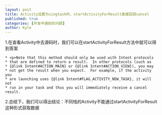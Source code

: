 ```yaml
---
layout: post
title: Activity设置为singtask时，startActivityForResult直接回调cancel 
published: true
categories: [开发中遇到的问题]
author: Kyle
---
```


1.在查看Activity中去源码时，我们可以在startActivityForResult方法中就可以得到答案

    * <p>Note that this method should only be used with Intent protocols
    * that are defined to return a result.  In other protocols (such as
    * {@link Intent#ACTION_MAIN} or {@link Intent#ACTION_VIEW}), you may
    * not get the result when you expect.  For example, if the activity you
    * are launching uses {@link Intent#FLAG_ACTIVITY_NEW_TASK}, it will not
    * run in your task and thus you will immediately receive a cancel result.

2.总结下，我们可以得出结论：不同栈的Activity不能通过startActivityForResult这种形式获取数据